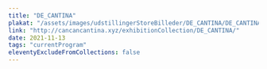```yaml
---
title: "DE_CANTINA"
plakat: "/assets/images/udstillingerStoreBilleder/DE_CANTINA/DE_CANTINA_digital_A3_V2.jpg"
link: "http://cancancantina.xyz/exhibitionCollection/DE_CANTINA/"
date: 2021-11-13
tags: "currentProgram"
eleventyExcludeFromCollections: false
---
```

